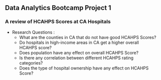 ## Data Analytics Bootcamp Project 1
### A review of HCAHPS Scores at CA Hospitals

* Research Questions :
  * What are the counties in CA that do not have good HCAHPS Scores? 
  * Do hospitals in high-income areas in CA get a higher overall HCAHPS score? 
  * Does population have any effect on overall HCAHPS Score? 
  * Is there any correlation between different HCAHPS rating categories? 
  * Does the type of hospital ownership have any effect on HCAHPS Score? 


